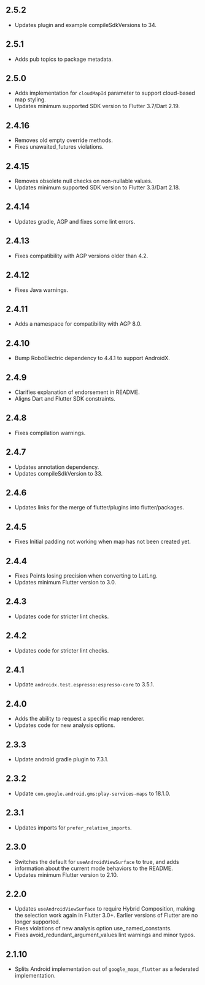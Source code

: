 ## 2.5.2

* Updates plugin and example compileSdkVersions to 34.

## 2.5.1

* Adds pub topics to package metadata.

## 2.5.0

* Adds implementation for `cloudMapId` parameter to support cloud-based map styling.
* Updates minimum supported SDK version to Flutter 3.7/Dart 2.19.

## 2.4.16

* Removes old empty override methods.
* Fixes unawaited_futures violations.

## 2.4.15

* Removes obsolete null checks on non-nullable values.
* Updates minimum supported SDK version to Flutter 3.3/Dart 2.18.

## 2.4.14

* Updates gradle, AGP and fixes some lint errors.

## 2.4.13

* Fixes compatibility with AGP versions older than 4.2.

## 2.4.12

* Fixes Java warnings.

## 2.4.11

* Adds a namespace for compatibility with AGP 8.0.

## 2.4.10

* Bump RoboElectric dependency to 4.4.1 to support AndroidX.

## 2.4.9

* Clarifies explanation of endorsement in README.
* Aligns Dart and Flutter SDK constraints.

## 2.4.8

* Fixes compilation warnings.

## 2.4.7

* Updates annotation dependency.
* Updates compileSdkVersion to 33.

## 2.4.6

* Updates links for the merge of flutter/plugins into flutter/packages.

## 2.4.5

* Fixes Initial padding not working when map has not been created yet.

## 2.4.4

* Fixes Points losing precision when converting to LatLng.
* Updates minimum Flutter version to 3.0.

## 2.4.3

* Updates code for stricter lint checks.

## 2.4.2

* Updates code for stricter lint checks.

## 2.4.1

* Update `androidx.test.espresso:espresso-core` to 3.5.1.

## 2.4.0

* Adds the ability to request a specific map renderer.
* Updates code for new analysis options.

## 2.3.3

* Update android gradle plugin to 7.3.1.

## 2.3.2

* Update `com.google.android.gms:play-services-maps` to 18.1.0.

## 2.3.1

* Updates imports for `prefer_relative_imports`.

## 2.3.0

* Switches the default for `useAndroidViewSurface` to true, and adds
  information about the current mode behaviors to the README.
* Updates minimum Flutter version to 2.10.

## 2.2.0

* Updates `useAndroidViewSurface` to require Hybrid Composition, making the
  selection work again in Flutter 3.0+. Earlier versions of Flutter are
  no longer supported.
* Fixes violations of new analysis option use_named_constants.
* Fixes avoid_redundant_argument_values lint warnings and minor typos.

## 2.1.10

* Splits Android implementation out of `google_maps_flutter` as a federated
  implementation.
